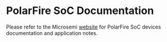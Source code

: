 # PolarFire SoC Documentation

Please refer to the Microsemi [website](https://www.microsemi.com/product-directory/soc-fpgas/5498-polarfire-soc-fpga#resources)  for PolarFire SoC devices documentation and application notes.

